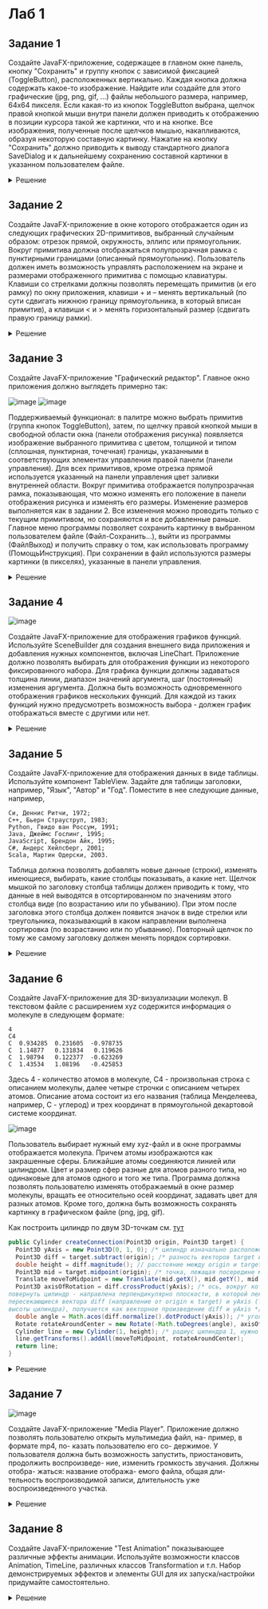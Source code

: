 # Лаб 1

## Задание 1

Создайте JavaFX-приложение, содержащее в главном окне
панель, кнопку "Сохранить" и группу кнопок с зависимой фиксацией
(ToggleButton), расположенных вертикально. Каждая кнопка должна
содержать какое-то изображение. Найдите или создайте для этого
графические (jpg, png, gif, …) файлы небольшого размера, например,
64x64 пикселя. Если какая-то из кнопок ToggleButton выбрана, щелчок
правой кнопкой мыши внутри панели должен приводить к отображению
в позиции курсора такой же картинки, что и на кнопке. Все изображения,
полученные после щелчков мышью, накапливаются, образуя некоторую
составную картинку. Нажатие на кнопку "Сохранить" должно приводить
к выводу стандартного диалога SaveDialog и к дальнейшему
сохранению составной картинки в указанном пользователем файле. 

<details>
  <summary>Решение</summary>

  ![image](https://github.com/xarll/vpr/assets/76239707/95defb39-b55f-4dff-976c-76cdca700954)

  
  <details>
  <summary>Сцена UI</summary>
      
      public class UiMain {
  
      private final HBox root;
      ImageView imageView;
      Pane imagePane;
      ToggleGroup buttonGroup;
      VBox toggleButtonLayout;
  
      Button saveButton;
  
      UiMain(HBox root) { this.root = root; }
  
      void setup_ui() {
  
          // Панель для отображения изображений
          imagePane = new Pane();
          imagePane.minHeight(200);
          imagePane.minWidth(200);
          imagePane.setBackground(new Background(new BackgroundFill(Color.WHITE, null, null)));
          HBox.setHgrow(imagePane, Priority.ALWAYS);
  
          imageView = new ImageView();
          imagePane.getChildren().add(imageView);
          root.getChildren().add(imagePane);
  
          // Управление
          VBox control_layout = new VBox();
          control_layout.setAlignment(Pos.CENTER);
          control_layout.setMinWidth(120);
          control_layout.setSpacing(100);
          root.getChildren().add(control_layout);
  
  
          // Кнопки с img
          this.buttonGroup = new ToggleGroup();
          this.toggleButtonLayout = new VBox();
          this.toggleButtonLayout.setAlignment(Pos.CENTER);
          VBox.setMargin(this.toggleButtonLayout, new javafx.geometry.Insets(10, 10, 10, 10));
          control_layout.getChildren().add(toggleButtonLayout);
  
  
          saveButton = new Button("Сохранить");
          saveButton.setAlignment(Pos.CENTER);
          VBox.setMargin(saveButton, new javafx.geometry.Insets(10, 10, 10, 10));
          control_layout.getChildren().add(saveButton);
  
          }
      }
  </details>


  <details>
    
  <summary>Логика представления</summary>
    
        package main.views.main;
        
        import javafx.embed.swing.SwingFXUtils;
        import javafx.scene.control.ToggleButton;
        import javafx.scene.image.Image;
        import javafx.scene.image.ImageView;
        import javafx.scene.image.WritableImage;
        import javafx.scene.input.MouseButton;
        import javafx.scene.input.MouseEvent;
        import javafx.scene.layout.Pane;
        import javafx.stage.FileChooser;
        import main.controllers.MainController;
        import javafx.scene.Scene;
        import javafx.scene.layout.HBox;
        
        import javax.imageio.ImageIO;
        import java.awt.image.BufferedImage;
        import java.io.File;
        import java.io.IOException;
        import java.util.ArrayList;
        import java.util.List;
        
        
        public class MainView extends Scene {
        
        
            private final UiMain ui;
            private final MainController controller;
            private Image selectedImage;
        
            public MainView(MainController controller) {
                super(new HBox(), 400, 300);
                this.controller = controller;
        
                this.ui = new UiMain((HBox) this.getRoot());
                this.ui.setup_ui();
        
                // Регистрация событий
                this.ui.imagePane.setOnMouseClicked(this::imageViewMouseClicked);
                this.ui.saveButton.setOnMouseClicked(this::saveButtonMouseClicked);
            }
        
            private void imageViewMouseClicked(MouseEvent event) {
                if ((event.getButton() == MouseButton.SECONDARY) && (this.selectedImage != null)) {
                    ImageView newImageView = new ImageView(selectedImage);
        
                    newImageView.setLayoutX(event.getX() - 15);
                    newImageView.setLayoutY(event.getY() - 15);
        
                    ((Pane)this.ui.imageView.getParent()).getChildren().add(newImageView);
                }
            }
        
            private void saveButtonMouseClicked(MouseEvent event) {
                FileChooser fc = new FileChooser();
                fc.getExtensionFilters().add(new FileChooser.ExtensionFilter("Image files", "*.png"));
                File file = fc.showSaveDialog(null);
        
                if (file != null) {
                    WritableImage writableImage = new WritableImage((int) this.ui.imagePane.getWidth(), (int) this.ui.imagePane.getHeight());
                    this.ui.imagePane.snapshot(null, writableImage);
        
                    try {
                        BufferedImage bufferedImage = SwingFXUtils.fromFXImage(writableImage, null);
                        ImageIO.write(bufferedImage, "png", file);
                    } catch (IOException e) {
                        e.printStackTrace();
                    }
        
                }
            }
        
            public void loaded() {
                List<String> images = new ArrayList<String>();
                images.add("file:/home/jkearnsl/IdeaProjects/lab1_1/src/main/resources/close-32.png");
                images.add("file:/home/jkearnsl/IdeaProjects/lab1_1/src/main/resources/logo-64.png");
        
                for (String image_path : images) {
                    Image image = new Image(image_path);
                    ImageView imageView = new ImageView(image);
                    imageView.setFitWidth(32);
                    imageView.setFitHeight(32);
        
                    ToggleButton button = new ToggleButton();
                    button.setGraphic(imageView);
                    button.setToggleGroup(this.ui.buttonGroup);
                    this.ui.toggleButtonLayout.getChildren().add(button);
        
                    button.setOnAction(event -> {
                        if (button.isSelected()) {
                            this.selectedImage = image;
                        } else
                            this.selectedImage = null;
                    });
                }
        
            }
        }
  
  </details>
  
</details>

## Задание 2

Создайте JavaFX-приложение в окне которого
отображается один из следующих графических 2D-примитивов,
выбранный случайным образом: отрезок прямой, окружность, эллипс
или прямоугольник. Вокруг примитива должна отображаться
полупрозрачная рамка с пунктирными границами (описанный
прямоугольник). Пользователь должен иметь возможность управлять
расположением на экране и размерами отображенного примитива с
помощью клавиатуры. Клавиши со стрелками должны позволять
перемещать примитив (и его рамку) по окну приложения, клавиши + и –
менять вертикальный (по сути сдвигать нижнюю границу
прямоугольника, в который вписан примитив), а клавиши < и > менять
горизонтальный размер (сдвигать правую границу рамки). 

<details>
  <summary>Решение</summary>

  ![image](https://github.com/xarll/vpr/assets/76239707/272512ae-d037-4e78-b6e3-0ddaaabd3092)


  
  Короткий код:
    
  <details>
    
  <summary>main.java</summary>


  
      package main;
      import javafx.application.Application;
      import javafx.scene.Scene;
      import javafx.scene.canvas.Canvas;
      import javafx.scene.canvas.GraphicsContext;
      import javafx.scene.input.KeyCode;
      import javafx.scene.layout.Pane;
      import javafx.scene.paint.Color;
      import javafx.stage.Stage;
      
      import java.util.Random;
      
      public class App extends Application {
          private enum PrimitiveType { LINE, CIRCLE, ELLIPSE, RECTANGLE }
      
          private PrimitiveType currentPrimitiveType;
          private double x, y, width, height;
          private boolean isDragging = false;
      
          @Override
          public void start(Stage primaryStage) {
              // Генерируем случайный тип примитива
              Random random = new Random();
              int randomType = random.nextInt(4);
              currentPrimitiveType = PrimitiveType.values()[randomType];
      
              // Устанавливаем начальные координаты и размеры примитива
              x = 100;
              y = 100;
              width = 100;
              height = 100;
      
              // Создаем холст для отображения примитива и рамки
              Canvas canvas = new Canvas(800, 600);
              GraphicsContext gc = canvas.getGraphicsContext2D();
      
              // Обновляем холст при изменении размеров окна
              primaryStage.widthProperty().addListener((obs, oldVal, newVal) -> draw(gc));
              primaryStage.heightProperty().addListener((obs, oldVal, newVal) -> draw(gc));
      
              // Реагируем на нажатия клавиш
              canvas.setOnKeyPressed(e -> {
                  if (e.getCode() == KeyCode.RIGHT) {
                      x += 10;
                      draw(gc);
                  } else if (e.getCode() == KeyCode.LEFT) {
                      x -= 10;
                      draw(gc);
                  } else if (e.getCode() == KeyCode.UP) {
                      y -= 10;
                      draw(gc);
                  } else if (e.getCode() == KeyCode.DOWN) {
                      y += 10;
                      draw(gc);
                  } else if (e.getCode() == KeyCode.NUMPAD8) {
                      height += 10;
                      draw(gc);
                  } else if (e.getCode() == KeyCode.NUMPAD2) {
                      height -= 10;
                      draw(gc);
                  } else if (e.getCode() == KeyCode.NUMPAD4) {
                      width -= 10;
                      draw(gc);
                  } else if (e.getCode() == KeyCode.NUMPAD6) {
                      width += 10;
                      draw(gc);
                  }
              });
      
              // Обрабатываем нажатие и отпускание мыши для перемещения
              canvas.setOnMousePressed(e -> {
                  if (e.getX() >= x && e.getX() <= x + width && e.getY() >= y && e.getY() <= y + height) {
                      isDragging = true;
                  }
              });
      
              canvas.setOnMouseReleased(e -> isDragging = false);
      
              canvas.setOnMouseDragged(e -> {
                  if (isDragging) {
                      x = e.getX() - width / 2;
                      y = e.getY() - height / 2;
                      draw(gc);
                  }
              });
      
              // Создаем сцену и устанавливаем ее в primaryStage
              Pane root = new Pane(canvas);
              Scene scene = new Scene(root, 800, 600);
              primaryStage.setScene(scene);
      
              // Устанавливаем фокус на сцену для обработки нажатий клавиш
              canvas.requestFocus();
      
              // Настраиваем primaryStage и показываем его
              primaryStage.setTitle("Resizable Primitive App");
              primaryStage.show();
      
              // Рисуем начальное состояние
              draw(gc);
          }
      
          // Метод для отрисовки примитива и рамки
          private void draw(GraphicsContext gc) {
              gc.clearRect(0, 0, gc.getCanvas().getWidth(), gc.getCanvas().getHeight());
      
              switch (currentPrimitiveType) {
                  case LINE:
                      gc.setStroke(Color.BLACK);
                      gc.strokeLine(x, y, x + width, y + height);
                      break;
                  case CIRCLE:
                      gc.setFill(Color.LIGHTBLUE);
                      gc.fillOval(x, y, width, height);
                      break;
                  case ELLIPSE:
                      gc.setFill(Color.LIGHTGREEN);
                      gc.fillOval(x, y, width, height);
                      break;
                  case RECTANGLE:
                      gc.setFill(Color.LIGHTCORAL);
                      gc.fillRect(x, y, width, height);
                      break;
              }
      
              // Рисуем рамку
              gc.setStroke(Color.BLACK);
              gc.setLineDashes(5);
              gc.strokeRect(x, y, width, height);
          }
      
          public static void main(String[] args) {
              launch(args);
          }
      }

      
          
  </details>
  
</details>


## Задание 3

Создайте JavaFX-приложение "Графический редактор".
Главное окно приложения должно выглядеть примерно так:

![image](https://github.com/xarll/vpr/assets/76239707/a2469807-80f3-466f-bb4c-8e6dfc5c88f1)
![image](https://github.com/xarll/vpr/assets/76239707/00e8ae5a-2a81-4a26-8235-6d7bf4d930ab)

Поддерживаемый функционал: в палитре можно выбрать примитив
(группа кнопок ToggleButton), затем, по щелчку правой кнопкой мыши в
свободной области окна (панели отображения рисунка) появляется
изображение выбранного примитива с цветом, толщиной и типом
(сплошная, пунктирная, точечная) границы, указанными в
соответствующих элементах управления правой панели (панели
управления). Для всех примитивов, кроме отрезка прямой используется
указанный на панели управления цвет заливки внутренней области.
Вокруг примитива отображается полупрозрачная рамка,
показывающая, что можно изменять его положение в панели
отображения рисунка и изменять его размеры. Изменение размеров
выполняется как в задании 2. Все изменения можно проводить только с
текущим примитивом, но сохраняются и все добавленные раньше.
Главное меню программы позволяет сохранить картинку в выбранном
пользователем файле (Файл-Сохранить…), выйти из программы (ФайлВыход) и получить справку о том, как использовать программу (ПомощьИнструкция). При сохранении в файл используются размеры картинки
(в пикселях), указанные в панели управления. 

<details>
  <summary>Решение</summary>
  
  [lab1_3.zip](./lab1_3.zip)
  
</details>


## Задание 4

![image](https://github.com/xarll/vpr/assets/76239707/72d8e34f-895c-4ed8-89d1-b043db503820)


Создайте JavaFX-приложение для отображения графиков
функций. Используйте SceneBuilder для
создания внешнего вида приложения и
добавления нужных компонентов, включая
LineChart. Приложение должно позволять
выбирать для отображения функции из
некоторого фиксированного набора. Для
графика функции должны задаваться
толщина линии, диапазон значений
аргумента, шаг (постоянный) изменения
аргумента. Должна быть возможность
одновременного отображения графиков
нескольких функций. Для каждой из таких
функций нужно предусмотреть возможность выбора - должен график отображаться вместе с другими или нет.


<details>
  <summary>Решение</summary>

  
  ![image](https://github.com/xarll/vpr/assets/76239707/d929be17-62e2-4375-a769-3ca93fe454f4)

  [lab1_4.zip](./lab1_4.zip)
  
</details>


## Задание 5
Создайте JavaFX-приложение для отображения данных в
виде таблицы. Используйте компонент TableView. Задайте для таблицы
заголовки, например, "Язык", "Автор" и "Год". 
Поместите в нее следующие данные, например, 
```
Си, Деннис Ритчи, 1972; 
C++, Бьерн Страуструп, 1983; 
Python, Гвидо ван Россум, 1991; 
Java, Джеймс Гослинг, 1995; 
JavaScript, Брендон Айк, 1995; 
C#, Андерс Хейлсберг, 2001; 
Scala, Мартин Одерски, 2003. 
```

Таблица должна позволять добавлять новые данные (строки), изменять имеющиеся, выбирать,
какие столбцы показывать, а какие нет. Щелчок мышкой по заголовку
столбца таблицы должен приводить к тому, что данные в ней выводятся
в отсортированном по значениям этого столбца виде (по возрастанию
или по убыванию). При этом после заголовка этого столбца должен
появится значок в виде стрелки или треугольника, показывающий в
каком направлении выполнена сортировка (по возрастанию или по
убыванию). Повторный щелчок по тому же самому заголовку должен
менять порядок сортировки. 

<details>
  <summary>Решение</summary>
  
  <details>
  <summary>main.java</summary>
  
    ```java
  
    ```
  
  </details>
  
</details>



## Задание 6

Создайте JavaFX-приложение для 3D-визуализации 
молекул. В текстовом файле с расширением xyz содержится 
информация о молекуле в следующем формате:
```
4
C4
C  0.934285  0.231605  -0.978735
C  1.14877   0.131834   0.119626
C  1.98794   0.122377  -0.623269
C  1.43534   1.08196   -0.425853
```
Здесь 4 - количество атомов в молекуле, C4 - произвольная строка с 
описанием молекулы, далее четыре строчки с 
описанием четырех атомов. Описание атома состоит 
из его названия (таблица Менделеева, например, C -
углерод) и трех координат в прямоугольной 
декартовой системе координат. 

![image](https://github.com/xarll/vpr/assets/76239707/48b00e0d-fedc-40ff-8da4-7b82ff03454c)


Пользователь выбирает нужный ему xyz-файл и в окне программы 
отображается молекула. Причем атомы изображаются 
как закрашенные сферы. Ближайшие атомы 
соединяются линией или цилиндром. Цвет и размер сфер разные для 
атомов разного типа, но одинаковые для атомов одного и того же типа. 
Программа должна позволять пользователю изменять отображаемый в 
окне размер молекулы, вращать ее относительно осей координат, 
задавать цвет для разных атомов. Кроме того, должна быть 
возможность сохранять картинку в графическом файле (png, jpg, gif).

Как построить цилиндр по двум 3D-точкам см. [тут](https://fooobar.com/questions/12325117/javafx-3d-transforming-cylinder-to-defined-start-and-end-points)

```java
public Cylinder createConnection(Point3D origin, Point3D target) {
  Point3D yAxis = new Point3D(0, 1, 0); /* цилиндр изначально расположен вертикально (высота вдоль оси OY), направляющий вектор для оси OY - (0, 1, 0) */
  Point3D diff = target.subtract(origin); /* разность векторов target и origin - вектор, направленный от origin к target */
  double height = diff.magnitude(); // расстояние между origin и target - высота цилиндра 
  Point3D mid = target.midpoint(origin); /* точка, лежащая посередине между target и origin - сюда нужно переместить цилиндр (поместить его центр) */
  Translate moveToMidpoint = new Translate(mid.getX(), mid.getY(), mid.getZ());
  Point3D axisOfRotation = diff.crossProduct(yAxis); /* ось, вокруг которой нужно
повернуть цилиндр - направлена перпендикулярно плоскости, в которой лежат 
пересекающиеся вектора diff (направление от origin к target) и yAxis (текущее направление 
высоты цилиндра), получается как векторное произведение diff и yAxis */
  double angle = Math.acos(diff.normalize().dotProduct(yAxis)); /* угол поворота цилиндра - угол между нормализованным (длина равна 1) вектором diff и вектором yAxis */
  Rotate rotateAroundCenter = new Rotate(-Math.toDegrees(angle), axisOfRotation);
  Cylinder line = new Cylinder(1, height); /* радиус цилиндра 1, нужно заменить на свое значение */
  line.getTransforms().addAll(moveToMidpoint, rotateAroundCenter);
  return line;
}
```


<details>
  <summary>Решение</summary>
  
  <details>
  <summary>main.java</summary>
  
    ```java
  
    ```
  
  </details>
  
</details>


## Задание 7

![image](https://github.com/xarll/vpr/assets/76239707/ccb845f7-4ebb-4137-a9e3-74412391668f)


 Создайте JavaFX-приложение "Media Player". Приложение 
должно позволять пользователю открыть мультимедиа файл, на-
пример, в формате mp4, по-
казать пользователю его со-
держимое. У пользователя 
должна быть возможность 
запустить, приостановить, 
продолжить воспроизведе-
ние, изменить громкость 
звучания. Должны отобра-
жаться: название отобража-
емого файла, общая дли-
тельность воспроизводимой 
записи, длительность уже 
воспроизведенного участка. 

<details>
  <summary>Решение</summary>
  
  <details>
  <summary>main.java</summary>
  
    ```java
  
    ```
  
  </details>
  
</details>


## Задание 8

Создайте JavaFX-приложение "Test
Animation" показывающее различные эффекты анимации. 
Используйте возможности классов Animation, TimeLine, различных 
классов Transformation и т.п. Набор демонстрируемых эффектов и 
элементы GUI для их запуска/настройки придумайте 
самостоятельно.


<details>
  <summary>Решение</summary>
  
  <details>
  <summary>main.java</summary>
  
    ```java
  
    ```
  
  </details>
  
</details>


